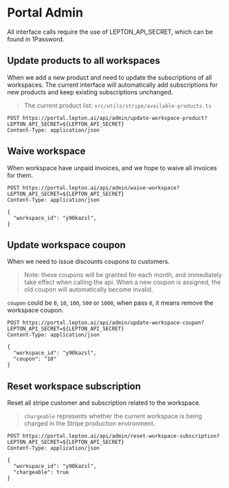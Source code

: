 # Portal Admin

All interface calls require the use of LEPTON_API_SECRET, which can be found in 1Password.

## Update products to all workspaces

When we add a new product and need to update the subscriptions of all workspaces. The current interface will
automatically add subscriptions for new products and keep existing subscriptions unchanged.

> The current product list: `src/utils/stripe/available-products.ts`

```http request
POST https://portal.lepton.ai/api/admin/update-workspace-product?LEPTON_API_SECRET=${LEPTON_API_SECRET}
Content-Type: application/json
```

## Waive workspace

When workspace have unpaid invoices, and we hope to waive all invoices for them.

```http request
POST https://portal.lepton.ai/api/admin/waive-workspace?LEPTON_API_SECRET=${LEPTON_API_SECRET}
Content-Type: application/json

{
  "workspace_id": "y90kazsl",
}
```

## Update workspace coupon

When we need to issue discounts coupons to customers.

> Note: these coupons will be granted for each month, and immediately take effect when calling the api.
> When a new coupon is assigned, the old coupon will automatically become invalid.

`coupon` could be `0`, `10`, `100`, `500` or `1000`, when pass `0`, it means remove the workspace coupon.

```http request
POST https://portal.lepton.ai/api/admin/update-workspace-coupon?LEPTON_API_SECRET=${LEPTON_API_SECRET}
Content-Type: application/json

{
  "workspace_id": "y90kazsl",
  "coupon": "10"
}

```

## Reset workspace subscription

Reset all stripe customer and subscription related to the workspace.

> `chargeable` represents whether the current workspace is being charged in the Stripe production environment.

```http request
POST https://portal.lepton.ai/api/admin/reset-workspace-subscription?LEPTON_API_SECRET=${LEPTON_API_SECRET}
Content-Type: application/json

{
  "workspace_id": "y90kazsl",
  "chargeable": true
}
```
